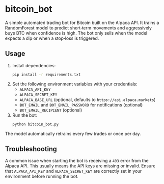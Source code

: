 # bitcoin_bot

A simple automated trading bot for Bitcoin built on the Alpaca API. It trains a RandomForest model to predict short‑term movements and aggressively buys BTC when confidence is high. The bot only sells when the model expects a dip or when a stop‑loss is triggered.

## Usage

1. Install dependencies:
   ```bash
   pip install -r requirements.txt
   ```
2. Set the following environment variables with your credentials:
   - `ALPACA_API_KEY`
   - `ALPACA_SECRET_KEY`
   - `ALPACA_BASE_URL` (optional, defaults to `https://api.alpaca.markets`)
   - `BOT_EMAIL` and `BOT_EMAIL_PASSWORD` for notifications (optional)
   - `BOT_EMAIL_RECIPIENT` (optional)
3. Run the bot:
   ```bash
   python bitcoin_bot.py
   ```

The model automatically retrains every few trades or once per day.

## Troubleshooting

A common issue when starting the bot is receiving a `403` error from the
Alpaca API. This usually means the API keys are missing or invalid. Ensure that
`ALPACA_API_KEY` and `ALPACA_SECRET_KEY` are correctly set in your environment
before running the bot.
